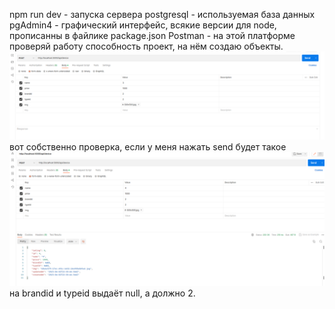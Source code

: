 npm run dev - запуска сервера
postgresql - используемая база данных
pgAdmin4 - графический интерфейс,
всякие версии для node, прописанны в файлике package.json
Postman - на этой платформе проверяй работу способность проект, на нём создаю объекты.
![img.png](img.png) вот собственно проверка, если у меня нажать send будет такое
![img_1.png](img_1.png) на brandid и typeid выдаёт null, а должно 2.
